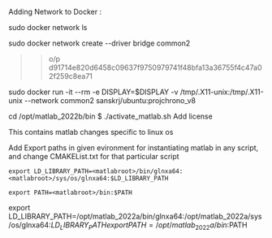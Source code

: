 
Adding Network to Docker :

sudo docker network ls

sudo docker network create --driver bridge common2
>> o/p d91714e820d6458c09637f9750979741f48bfa13a36755f4c47a02f259c8ea71

sudo docker run -it --rm -e DISPLAY=$DISPLAY -v /tmp/.X11-unix:/tmp/.X11-unix --network common2 sanskrj/ubuntu:projchrono_v8

cd /opt/matlab_2022b/bin 
$ ./activate_matlab.sh
Add license 

This contains matlab changes specific to linux os 

Add Export paths in given evironment for instantiating matlab in any script, and change CMAKEList.txt for that particular script

`export LD_LIBRARY_PATH=<matlabroot>/bin/glnxa64:<matlabroot>/sys/os/glnxa64:$LD_LIBRARY_PATH`

`export PATH=<matlabroot>/bin:$PATH`

export LD_LIBRARY_PATH=/opt/matlab_2022a/bin/glnxa64:/opt/matlab_2022a/sys/os/glnxa64:$LD_LIBRARY_PATH
export PATH=/opt/matlab_2022a/bin:$PATH



